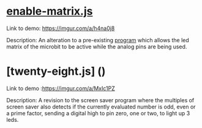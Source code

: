 # [enable-matrix.js](https://github.com/Introduction-to-Computer-Engineering/final-project-assignment-7-week-12-O11WL1D/blob/master/enable-matrix.js)


Link to demo: https://imgur.com/a/h4na0j8


Description: An alteration to a pre-existing [program](https://learn.sparkfun.com/tutorials/microbit-breakout-board-hookup-guide) which allows the led matrix of the microbit to be active while the analog pins are being used. 

# [twenty-eight.js] ()


Link to demo :https://imgur.com/a/MxIc1PZ
 
Description: A revision to the screen saver program where the multiples of screen saver also detects if the currently evaluated number is odd, even or a prime factor, sending a digital high to pin zero, one or two, to light up 3 leds. 

 

